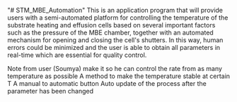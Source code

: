 "# STM_MBE_Automation" 
This is an application program that will provide users with a 
semi-automated platform for controlling the temperature of the substrate heating 
and effusion cells based on several important factors such as the pressure of the 
MBE chamber, together with an automated mechanism for opening and closing 
the cell's shutters. In this way, human errors could be minimized and the user is 
able to obtain all parameters in real-time which are essential for quality control.

Note from user (Soumya)
make it so he can control the rate from as many temperature as possible
A method to make the temperature stable at certain T
A manual to automatic button
Auto update of the process after the parameter has been changed